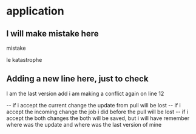 # application

## I will make mistake here

mistake <!-- --i have typo -->

le katastrophe

## Adding a new line here, just to check

I am the last version
add i am making a conflict again on line 12

-- if i accept the current change the update from pull will be lost
-- if i accept the incoming change the job i did before the pull will be lost
-- if i accept the both changes the both will be saved, but i will have remember where was the update and where was the last version of mine
